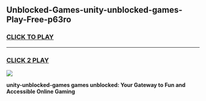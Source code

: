 
## Unblocked-Games-unity-unblocked-games-Play-Free-p63ro
<h3>
<a href="https://premium76.site?title=unity-unblocked-games&ref=21A">CLICK TO PLAY</a></h3>
<hr>

<h3>
<a href="https://premium76.site?title=unity-unblocked-games&ref=21A">CLICK 2 PLAY</a>
  
</h3>

<a href="https://premium76.site?title=unity-unblocked-games&ref=21A"><img src="https://clearcache.store/games.png"></a>


**unity-unblocked-games games unblocked: Your Gateway to Fun and Accessible Online Gaming**
